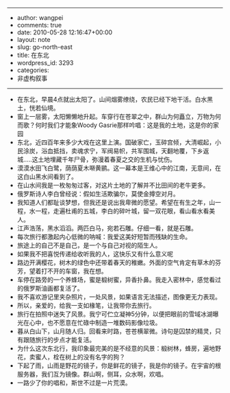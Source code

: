- --
- author: wangpei
- comments: true
- date: 2010-05-28 12:16:47+00:00
- layout: note
- slug: go-north-east
- title: 在东北
- wordpress_id: 3293
- categories:
- 非虚构叙事
- --
- 在东北，早晨4点就出太阳了。山间烟雾缭绕，农民已经下地干活。白水黑土，恍若仙境。
- 窗上一层雾，太阳懒懒地升起。车穿行在苍翠之中，群山为何矗立，万物为何而歌？何时我们才能象Woody Gasrie那样吟唱：这是我的土地，这是你的家园
- 东北，近四百年来多少大戏在这里上演。国破家亡，玉碎宫倾，大清崛起，小民涂炭，浴血抵挡，卖魂求宁，军阀易帜，共军围城，天翻地覆，下乡返城.....这土地埋藏千年尸骨，弥漫着春夏之交的生机与忧伤。
- 漠漠水田飞白鹭，荫荫夏木啭黄鹂。这一幕本是王维心中的江南，无意间，在这白山黑水间看到了。
- 在山水间我是一枚匆匆过客，对这片土地的了解并不比田间的老牛更多。
- 俄罗斯诗人李白曾经说：假如生活欺骗尔，莫使金撙空对月。
- 我知道人们都耻谈梦想，但我还是说出我卑微的愿望。希望在有生之年，山一程，水一程，走遍杜甫的五城，李白的碎叶城，留一双花眼，看山看水看美人。 
- 江声浩荡，黑水滔滔。两匹白马，宛若石雕。仔细一看，就是石雕。
- 每次旅行都激起内心低微的呐喊：我爱这美好短暂而残缺的生命。
- 旅途上的自己不是自己，是一个与自己对视的陌生人。
- 如果我不把喜悦传递给收听我的人，这快乐又有什么意义呢
- 路边开满樱花，树木的绿色中还带着春天的稚嫩。外面的空气肯定有草木的芬芳，望着打不开的车窗，我在想。
- 车停在路旁的一个养蜂场，蜜是椴树蜜，异香扑鼻。我走入密林中，感觉看过的俄罗斯油画都复活了。
- 我不喜欢游记里夹杂照片，一处风景，如果语言无法描述，图像更无力表现。 
- 所以，亲爱的，给我一支如椽笔，让我带你去旅行。
- 旅行在拍照中迷失了风景。我宁可伫立凝神5分钟，以便把眼前的雪域冰湖曝光在心中，也不愿意在忙碌中制造一堆数码影像垃圾。
- 暮从白山下，山月随人归。回看来时路，苍苍横翠微。诗句是囚禁的精灵，只有跟随旅行的步点才能复活。
- 为什么这次东北行，我印象最完美的是不经意的风景：椴树林，蜂房，遍地野花，卖蜜人，栓在树上的没有名字的狗？
- 下起了雨，山雨是野花的镜子，你是鲜花的镜子，我是你的镜子。在宇宙的根服务器，我们互为镜像。群山啊，侧耳，众水啊，欢唱。
- 一路少了你的唱和，斯世不过是一片荒漠。
